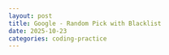 ```yaml
---
layout: post
title: Google - Random Pick with Blacklist 
date: 2025-10-23
categories: coding-practice
---
```


